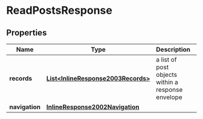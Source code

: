 
# ReadPostsResponse

## Properties
Name | Type | Description | Notes
------------ | ------------- | ------------- | -------------
**records** | [**List&lt;InlineResponse2003Records&gt;**](InlineResponse2003Records.md) | a list of post objects within a response envelope |  [optional]
**navigation** | [**InlineResponse2002Navigation**](InlineResponse2002Navigation.md) |  |  [optional]



